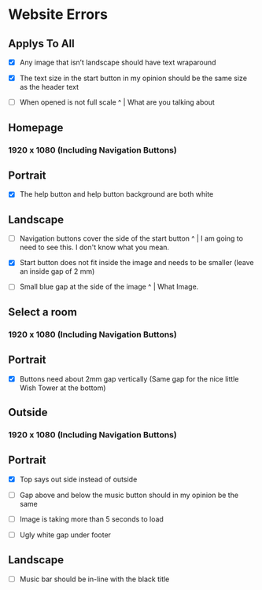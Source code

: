 # Website Errors
## Applys To All

- [x] Any image that isn’t landscape should have text wraparound

- [x] The text size in the start button in my opinion should be the same size as the header text

- [ ] When opened is not full scale
  ^
  |
What are you talking about


## Homepage

### 1920 x 1080 (Including Navigation Buttons)

## Portrait

- [x] The help button and help button background are both white

## Landscape

- [ ] Navigation buttons cover the side of the start button
  ^
  |
I am going to need to see this. I don't know what you mean.

- [x] Start button does not fit inside the image and needs to be smaller (leave an inside gap of 2 mm)

- [ ] Small blue gap at the side of the image
  ^
  |
What Image.

## Select a room

### 1920 x 1080 (Including Navigation Buttons)

## Portrait

- [x] Buttons need about 2mm gap vertically (Same gap for the nice little Wish Tower 
at the bottom)

## Outside

### 1920 x 1080 (Including Navigation Buttons)

## Portrait

- [x] Top says out side instead of outside

- [ ] Gap above and below the music button should in my opinion be the same

- [ ] Image is taking more than 5 seconds to load

- [ ] Ugly white gap under footer

## Landscape

- [ ] Music bar should be in-line with the black title

